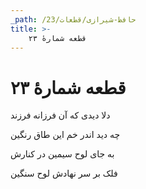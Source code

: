 ```yaml
---
_path: /حافظ-شیرازی/قطعات/23
title: >-
    قطعه شمارهٔ ۲۳
---
```

# قطعه شمارهٔ ۲۳

<div class="b" id="bn1"><div class="m1"><p>دلا دیدی که آن فرزانه فرزند</p></div>
<div class="m2"><p>چه دید اندر خم این طاق رنگین</p></div></div>
<div class="b" id="bn2"><div class="m1"><p>به جای لوح سیمین در کنارش</p></div>
<div class="m2"><p>فلک بر سر نهادش لوح سنگین</p></div></div>
